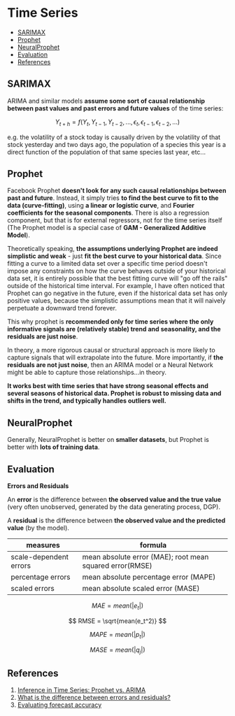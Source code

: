 # Time Series

- [SARIMAX](#SARIMAX)
- [Prophet](#Prophet)
- [NeuralProphet](#NeuralProphet)
- [Evaluation](#Evaluation)
- [References](#References)


## SARIMAX

ARIMA and similar models **assume some sort of causal relationship between past values and past errors and future values** of the time series:

$$ Y_{t+h} = f(Y_t, Y_{t-1}, Y_{t-2}, ..., \epsilon_{t}, \epsilon_{t-1}, \epsilon_{t-2}, ...) $$

e.g. the volatility of a stock today is causally driven by the volatility of that stock yesterday and two days ago, the population of a species this year is a direct function of the population of that same species last year, etc...

## Prophet

Facebook Prophet **doesn't look for any such causal relationships between past and future**. Instead, it simply tries **to find the best curve to fit to the data (curve-fitting)**, using **a linear or logistic curve**, and **Fourier coefficients for the seasonal components**. There is also a regression component, but that is for external regressors, not for the time series itself (The Prophet model is a special case of **GAM - Generalized Additive Model**).

Theoretically speaking, **the assumptions underlying Prophet are indeed simplistic and weak** - just **fit the best curve to your historical data**. Since fitting a curve to a limited data set over a specific time period doesn't impose any constraints on how the curve behaves outside of your historical data set, it is entirely possible that the best fitting curve will "go off the rails" outside of the historical time interval. For example, I have often noticed that Prophet can go negative in the future, even if the historical data set has only positive values, because the simplistic assumptions mean that it will naively perpetuate a downward trend forever.

This why prophet is **recommended only for time series where the only informative signals are (relatively stable) trend and seasonality, and the residuals are just noise**.

In theory, a more rigorous causal or structural approach is more likely to capture signals that will extrapolate into the future. More importantly, if **the residuals are not just noise**, then an ARIMA model or a Neural Network might be able to capture those relationships...in theory.

**It works best with time series that have strong seasonal effects and several seasons of historical data. Prophet is robust to missing data and shifts in the trend, and typically handles outliers well.**


## NeuralProphet

Generally, NeuralProphet is better on **smaller datasets**, but Prophet is better with **lots of training data**.

## Evaluation

**Errors and Residuals**

An **error** is the difference between  **the observed value and the true value** (very often unobserved, generated by the data generating process, DGP).

A **residual** is the difference between  **the observed value and the predicted value** (by the model).

|measures|formula|
|--------|-------|
|scale-dependent errors| mean absolute error (MAE); root mean squared error(RMSE) |
|percentage errors| mean absolute percentage error (MAPE) |
|scaled errors| mean absolute scaled error (MASE) |

$$ MAE = mean(|e_t|)$$

$$ RMSE = \sqrt{mean(e_t^2)} $$

$$ MAPE = mean(|p_t|) $$

$$ MASE = mean(|q_j|) $$

## References

1. [Inference in Time Series: Prophet vs. ARIMA](https://stats.stackexchange.com/questions/472266/inference-in-time-series-prophet-vs-arima)
2. [What is the difference between errors and residuals?](https://stats.stackexchange.com/questions/133389/what-is-the-difference-between-errors-and-residuals)
3. [Evaluating forecast accuracy](https://otexts.com/fpp2/accuracy.html)
